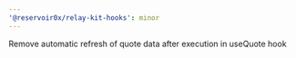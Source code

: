 ```yaml
---
'@reservoir0x/relay-kit-hooks': minor
---
```


Remove automatic refresh of quote data after execution in useQuote hook
